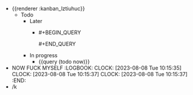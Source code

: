 - {{renderer :kanban_lztiuhuc}}
	- Todo
		- Later
			- #+BEGIN_QUERY
			  
			  #+END_QUERY
		- In progress
			- {{query (todo now)}}
- NOW FUCK MYSELF
  :LOGBOOK:
  CLOCK: [2023-08-08 Tue 10:15:35]
  CLOCK: [2023-08-08 Tue 10:15:37]
  CLOCK: [2023-08-08 Tue 10:15:37]
  :END:
- /k